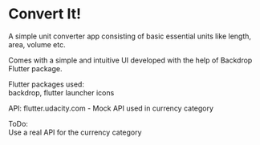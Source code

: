 # Convert It!

A simple unit converter app consisting of basic essential units like length, area, volume etc.

Comes with a simple and intuitive UI developed with the help of Backdrop Flutter package.

Flutter packages used:  
backdrop,
flutter launcher icons

API:
flutter.udacity.com -
Mock API used in currency category

ToDo:  
Use a real API for the currency category 

